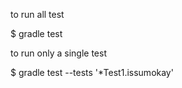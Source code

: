 to run all test

$ gradle test

to run only a single test

$ gradle test --tests '*Test1.issumokay'

